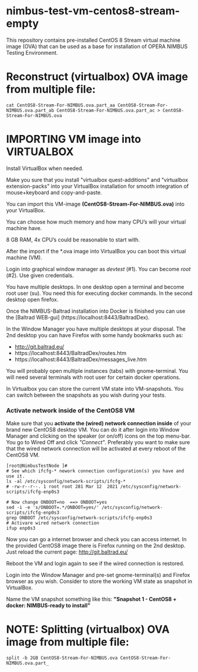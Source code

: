 # nimbus-test-vm-centos8-stream-empty

This repository contains pre-installed CentOS 8 Stream virtual machine image (OVA) that can be used as a base for installation of OPERA NIMBUS Testing Environment.

# Reconstruct (virtualbox) OVA image from multiple file:

```
cat CentOS8-Stream-For-NIMBUS.ova.part_aa CentOS8-Stream-For-NIMBUS.ova.part_ab CentOS8-Stream-For-NIMBUS.ova.part_ac > CentOS8-Stream-For-NIMBUS.ova
```

# IMPORTING VM image into VIRTUALBOX

Install VirtualBox when needed.

Make you sure that you install "virtualbox quest-additions" and "virtualbox extension-packs"
into your VirtualBox installation for smooth integration of mouse+keyboard and copy-and-paste.

You can import this VM-image **(CentOS8-Stream-For-NIMBUS.ova)** into your VirtualBox.

You can choose how much memory and how many CPU’s will your virtual machine have.

8 GB RAM, 4x CPU’s could be reasonable to start with.

After the import if the *.ova image into VirtualBox you can boot this virtual machine (VM).

Login into graphical window manager as *devtest* (#1). 
You can become *root* (#2). Use given credentials.


You have multiple desktops. In one desktop open a terminal and become root user (su). You need this for executing docker commands.
In the second desktop open firefox. 

Once the NIMBUS-Baltrad installation into Docker is finished you can use the [Baltrad WEB-gui] (https://localhost:8443/BaltradDex).

In the Window Manager you have multiple desktops at your disposal. 
The 2nd desktop you can have Firefox with some handy bookmarks such as:

- http://git.baltrad.eu/ 
- https://localhost:8443/BaltradDex/routes.htm 
- https://localhost:8443/BaltradDex/messages_live.htm

You will probably open multiple instances (tabs) with gnome-terminal. 
You will need several terminals with root user for certain docker operations.

In Virtualbox you can store the current VM state into VM-snapshots.
You can switch between the snapshots as you wish during your tests.

### Activate network inside of the CentOS8 VM

Make sure that you **activate the (wired) network connection inside** of your brand new CentOS8 desktop VM.
You can do it after login into Window Manager and clicking on the speaker (or on/off) icons on the top menu-bar. You go to Wired Off and click *"Connect"*. 
Preferably you want to make sure that the wired network connection will be activated at every reboot of the CentOS8 VM.

```
[root@NimbusTestNode ]# 
# See which ifcfg-* nework connection configuration(s) you have and use it.
ls -al /etc/sysconfig/network-scripts/ifcfg-*
# -rw-r--r--. 1 root root 281 Mar 12  2021 /etc/sysconfig/network-scripts/ifcfg-enp0s3

# Now change ONBOOT=no  ==> ONBOOT=yes
sed -i -e 's/ONBOOT=.*/ONBOOT=yes/' /etc/sysconfig/network-scripts/ifcfg-enp0s3
grep ONBOOT /etc/sysconfig/network-scripts/ifcfg-enp0s3
# Activare wired network connection
ifup enp0s3  
```

Now you can go a internet browser and check you can access internet.
In the provided CentOS8 image there is Firefox running on the 2nd desktop.
Just reload the current page: http://git.baltrad.eu/

Reboot the VM and login again to see if the wired connection is restored.

Login into the Window Manager and pre-set gnome-terminal(s) and Firefox browser as you wish.
Consider to store the working VM state as snapshot in VirtualBox.

Name the VM snapshot something like this: **"Snapshot 1 - CentOS8 + docker: NIMBUS-ready to install"**



# NOTE: Splitting (virtualbox) OVA image from multiple file:

```
split -b 2GB CentOS8-Stream-For-NIMBUS.ova CentOS8-Stream-For-NIMBUS.ova.part_
```

